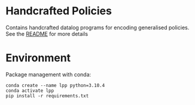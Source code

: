 Handcrafted Policies
====================

Contains handcrafted datalog programs for encoding generalised policies. See the [README](/policy_rules/policy/handcraft/README.md) for more details

# Environment
Package management with conda:
```
conda create --name lpp python=3.10.4
conda activate lpp
pip install -r requirements.txt
```
